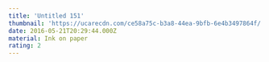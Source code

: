 ```yaml
---
title: 'Untitled 151'
thumbnail: 'https://ucarecdn.com/ce58a75c-b3a8-44ea-9bfb-6e4b3497864f/'
date: 2016-05-21T20:29:44.000Z
material: Ink on paper
rating: 2
---
```

